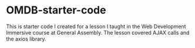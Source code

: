 # OMDB-starter-code

This is starter code I created for a lesson I taught in the Web Development Immersive course at General Assembly. The lesson covered AJAX calls and the axios library.
